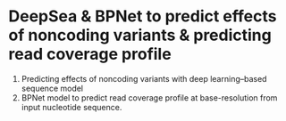 # DeepSea & BPNet to predict effects of noncoding variants & predicting read coverage profile

1) Predicting effects of noncoding variants with deep learning–based sequence model
2) BPNet model to predict read coverage profile at base-resolution from input nucleotide sequence. 
